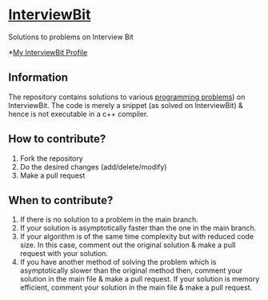 # [InterviewBit](https://www.interviewbit.com/practice/)
Solutions to problems on Interview Bit

*[My InterviewBit Profile](https://www.interviewbit.com/profile/2018csb1090_05afa8884f71)

## Information
The repository contains solutions to various [programming problems](https://www.interviewbit.com/courses/programming/)) on InterviewBit. The code is merely a snippet (as solved on InterviewBit) & hence is not executable in a c++ compiler.
<br/>

## How to contribute?

1. Fork the repository 
2. Do the desired changes (add/delete/modify)
3. Make a pull request

## When to contribute?

1. If there is no solution to a problem in the main branch.
2. If your solution is asymptotically faster than the one in the main branch.
3. If your algorithm is of the same time complexity but with reduced code size. In this case, comment out the original solution & make a pull request with your solution.
4. If you have another method of solving the problem which is asymptotically slower than the original method then, comment your solution in the main file & make a pull request.
If your solution is memory efficient, comment your solution in the main file & make a pull request.

